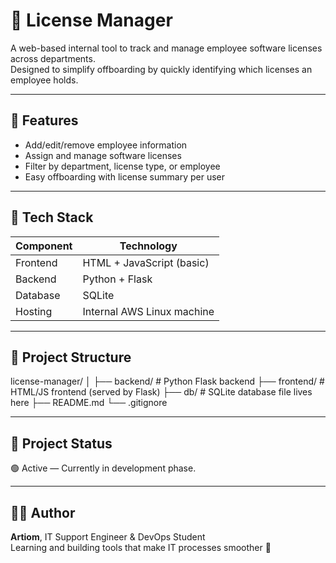 # 🧾 License Manager

A web-based internal tool to track and manage employee software licenses across departments.  
Designed to simplify offboarding by quickly identifying which licenses an employee holds.

---

## 📌 Features

- Add/edit/remove employee information
- Assign and manage software licenses
- Filter by department, license type, or employee
- Easy offboarding with license summary per user

---

## 🧱 Tech Stack

| Component  | Technology       |
|------------|------------------|
| Frontend   | HTML + JavaScript (basic) |
| Backend    | Python + Flask    |
| Database   | SQLite            |
| Hosting    | Internal AWS Linux machine |

---

## 📁 Project Structure

license-manager/
│
├── backend/ # Python Flask backend
├── frontend/ # HTML/JS frontend (served by Flask)
├── db/ # SQLite database file lives here
├── README.md
└── .gitignore

---

## 🚧 Project Status

🟢 Active — Currently in development phase.

---

## 🙋‍♂️ Author

**Artiom**, IT Support Engineer & DevOps Student  
Learning and building tools that make IT processes smoother 🚀  